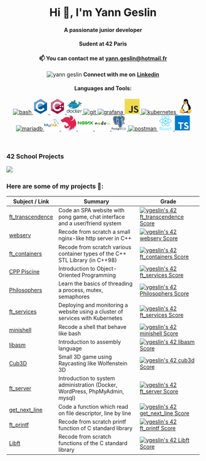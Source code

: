 
<h1 align="center">Hi 👋, I'm Yann Geslin</h1>
<h4 align="center">A passionate junior developer</h4>
<h4 align="center">Sudent at 42 Paris</h4>

<h4 align="center"> 📫 You can contact me at
<a href="mailto:yann.geslin@hotmail.fr">
<b>yann.geslin@hotmail.fr</b>
</a>
</h4>


<p align="center">
<span>
<img  src="https://raw.githubusercontent.com/rahuldkjain/github-profile-readme-generator/master/src/images/icons/Social/linked-in-alt.svg" alt="yann geslin" height="12" width="16" />
<b>Connect with me on</b>
<a href="https://www.linkedin.com/in/yann-geslin/">
<b>Linkedin</b>
</a>
</span>
</p>

<h4 align="center"><b>Languages and Tools:</b></h4>
<p align="center"> <a href="https://www.gnu.org/software/bash/" target="_blank" rel="noreferrer"> <img src="https://www.vectorlogo.zone/logos/gnu_bash/gnu_bash-icon.svg" alt="bash" width="40" height="40"/> </a> <a href="https://www.cprogramming.com/" target="_blank" rel="noreferrer"> <img src="https://raw.githubusercontent.com/devicons/devicon/master/icons/c/c-original.svg" alt="c" width="40" height="40"/> </a> <a href="https://www.w3schools.com/cpp/" target="_blank" rel="noreferrer"> <img src="https://raw.githubusercontent.com/devicons/devicon/master/icons/cplusplus/cplusplus-original.svg" alt="cplusplus" width="40" height="40"/> </a> <a href="https://www.docker.com/" target="_blank" rel="noreferrer"> <img src="https://raw.githubusercontent.com/devicons/devicon/master/icons/docker/docker-original-wordmark.svg" alt="docker" width="40" height="40"/> </a> <a href="https://git-scm.com/" target="_blank" rel="noreferrer"> <img src="https://www.vectorlogo.zone/logos/git-scm/git-scm-icon.svg" alt="git" width="40" height="40"/> </a> <a href="https://grafana.com" target="_blank" rel="noreferrer"> <img src="https://www.vectorlogo.zone/logos/grafana/grafana-icon.svg" alt="grafana" width="40" height="40"/> </a> <a href="https://developer.mozilla.org/en-US/docs/Web/JavaScript" target="_blank" rel="noreferrer"> <img src="https://raw.githubusercontent.com/devicons/devicon/master/icons/javascript/javascript-original.svg" alt="javascript" width="40" height="40"/> </a> <a href="https://kubernetes.io" target="_blank" rel="noreferrer"> <img src="https://www.vectorlogo.zone/logos/kubernetes/kubernetes-icon.svg" alt="kubernetes" width="40" height="40"/> </a> <a href="https://www.linux.org/" target="_blank" rel="noreferrer"> <img src="https://raw.githubusercontent.com/devicons/devicon/master/icons/linux/linux-original.svg" alt="linux" width="40" height="40"/> </a> <a href="https://mariadb.org/" target="_blank" rel="noreferrer"> <img src="https://www.vectorlogo.zone/logos/mariadb/mariadb-icon.svg" alt="mariadb" width="40" height="40"/> </a> <a href="https://www.mysql.com/" target="_blank" rel="noreferrer"> <img src="https://raw.githubusercontent.com/devicons/devicon/master/icons/mysql/mysql-original-wordmark.svg" alt="mysql" width="40" height="40"/> </a> <a href="https://nestjs.com/" target="_blank" rel="noreferrer"> <img src="https://raw.githubusercontent.com/devicons/devicon/master/icons/nestjs/nestjs-plain.svg" alt="nestjs" width="40" height="40"/> </a> <a href="https://www.nginx.com" target="_blank" rel="noreferrer"> <img src="https://raw.githubusercontent.com/devicons/devicon/master/icons/nginx/nginx-original.svg" alt="nginx" width="40" height="40"/> </a> <a href="https://nodejs.org" target="_blank" rel="noreferrer"> <img src="https://raw.githubusercontent.com/devicons/devicon/master/icons/nodejs/nodejs-original-wordmark.svg" alt="nodejs" width="40" height="40"/> </a> <a href="https://www.postgresql.org" target="_blank" rel="noreferrer"> <img src="https://raw.githubusercontent.com/devicons/devicon/master/icons/postgresql/postgresql-original-wordmark.svg" alt="postgresql" width="40" height="40"/> </a> <a href="https://postman.com" target="_blank" rel="noreferrer"> <img src="https://www.vectorlogo.zone/logos/getpostman/getpostman-icon.svg" alt="postman" width="40" height="40"/> </a> <a href="https://reactjs.org/" target="_blank" rel="noreferrer"> <img src="https://raw.githubusercontent.com/devicons/devicon/master/icons/react/react-original-wordmark.svg" alt="react" width="40" height="40"/> </a> <a href="https://www.typescriptlang.org/" target="_blank" rel="noreferrer"> <img src="https://raw.githubusercontent.com/devicons/devicon/master/icons/typescript/typescript-original.svg" alt="typescript" width="40" height="40"/> </a> </p>

<br>

<h3 align="left"><b>42 School Projects</b></h3>

<img src=" https://badge42.vercel.app/api/v2/cl4ea7rmx001109l4ki6wpjy8/stats?cursusId=21&coalitionId=12 ">

### Here are some of my projects 👀:


|Subject / Link|Summary|Grade   |
|-------|-------|--------|
| [ft_transcendence](https://github.com/ygeslin/42_School_Common_Core_Projects/tree/main/ft_transcendence) | Code an SPA website with pong game, chat interface and a user/friend system  | [![ygeslin's 42 ft_transcendence Score](https://badge42.vercel.app/api/v2/cl4ea7rmx001109l4ki6wpjy8/project/2507800)](https://github.com/JaeSeoKim/badge42)|
| [webserv](https://github.com/ygeslin/42_School_Common_Core_Projects/tree/main/webserv) | Recode from scratch a small nginx-like http server in C++ | [![ygeslin's 42 webserv Score](https://badge42.vercel.app/api/v2/cl4ea7rmx001109l4ki6wpjy8/project/2314033)](https://github.com/JaeSeoKim/badge42) |
|[ft_containers](https://github.com/ygeslin/42_School_Common_Core_Projects/tree/main/ft_containers) | Recode from scratch various container types of the C++ STL Library (in C++98) | [![ygeslin's 42 ft_containers Score](https://badge42.vercel.app/api/v2/cl4ea7rmx001109l4ki6wpjy8/project/2329827)](https://github.com/JaeSeoKim/badge42) |
| [CPP Piscine](https://github.com/ygeslin/42_School_Common_Core_Projects/tree/main/cpp) | Introduction to Object-Oriented Programming | [![ygeslin's 42 ft_services Score](https://badge42.vercel.app/api/v2/cl4ea7rmx001109l4ki6wpjy8/project/2024109)](https://github.com/JaeSeoKim/badge42) |
| [Philosophers](https://github.com/ygeslin/42_School_Common_Core_Projects/tree/main/Philosophers) | Learn the basics of threading a process, mutex, semaphores | [![ygeslin's 42 Philosophers Score](https://badge42.vercel.app/api/v2/cl4ea7rmx001109l4ki6wpjy8/project/2160926)](https://github.com/JaeSeoKim/badge42) |
| [ft_services](https://github.com/ygeslin/42_School_Common_Core_Projects/tree/main/ft_services) | Deploying and monitoring a website using a cluster of services with Kubernetes | [![ygeslin's 42 ft_services Score](https://badge42.vercel.app/api/v2/cl4ea7rmx001109l4ki6wpjy8/project/2024109)](https://github.com/JaeSeoKim/badge42) |
| [minishell](https://github.com/ygeslin/42_School_Common_Core_Projects/tree/main/Minishell) | Recode a shell that behave like bash | [![ygeslin's 42 minishell Score](https://badge42.vercel.app/api/v2/cl4ea7rmx001109l4ki6wpjy8/project/2024111)](https://github.com/JaeSeoKim/badge42) |
| [libasm](https://github.com/ygeslin/42_School_Common_Core_Projects/tree/main/libasm) | Introduction to assembly language | [![ygeslin's 42 libasm Score](https://badge42.vercel.app/api/v2/cl4ea7rmx001109l4ki6wpjy8/project/2024108)](https://github.com/JaeSeoKim/badge42) |
| [Cub3D](https://github.com/ygeslin/42_School_Common_Core_Projects/tree/main/cub3d) | Small 3D game using Raycasting like Wolfenstein 3D | [![ygeslin's 42 cub3d Score](https://badge42.vercel.app/api/v2/cl4ea7rmx001109l4ki6wpjy8/project/1864381)](https://github.com/JaeSeoKim/badge42)|
| [ft_server](https://github.com/ygeslin/42_School_Common_Core_Projects/tree/main/ft_server) | Introduction to system administration (Docker, WordPress, PhpMyAdmin, mysql) | [![ygeslin's 42 ft_server Score](https://badge42.vercel.app/api/v2/cl4ea7rmx001109l4ki6wpjy8/project/1864374)](https://github.com/JaeSeoKim/badge42) |
| [get_next_line](https://github.com/ygeslin/42_School_Common_Core_Projects/tree/main/Get_next_line) | Code a function which read on file descriptor, line by line | [![ygeslin's 42 get_next_line Score](https://badge42.vercel.app/api/v2/cl4ea7rmx001109l4ki6wpjy8/project/1627531)](https://github.com/JaeSeoKim/badge42) |
| [ft_printf](https://github.com/ygeslin/42_School_Common_Core_Projects/tree/main/ft_printf) | Recode from scratch printf function of C standard library | [![ygeslin's 42 ft_printf Score](https://badge42.vercel.app/api/v2/cl4ea7rmx001109l4ki6wpjy8/project/1605181)](https://github.com/JaeSeoKim/badge42)
| [Libft](https://github.com/ygeslin/42_School_Common_Core_Projects/tree/main/libft) | Recode from scratch functions of the C standard library | [![ygeslin's 42 Libft Score](https://badge42.vercel.app/api/v2/cl4ea7rmx001109l4ki6wpjy8/project/1585123)](https://github.com/JaeSeoKim/badge42)|


<!-- ## **Exams**
|Rank		|Grade   |
|-------|--------|
| Exam Rank 06 | [![ygeslin's 42 Exam Rank 06 Score](https://badge42.vercel.app/api/v2/cl4ea7rmx001109l4ki6wpjy8/project/2507799)](https://github.com/JaeSeoKim/badge42) |
| Exam Rank 05 | [![ygeslin's 42 Exam Rank 05 Score](https://badge42.vercel.app/api/v2/cl4ea7rmx001109l4ki6wpjy8/project/2329828)](https://github.com/JaeSeoKim/badge42) |
| Exam Rank 04 | [![ygeslin's 42 Exam Rank 04 Score](https://badge42.vercel.app/api/v2/cl4ea7rmx001109l4ki6wpjy8/project/2201147)](https://github.com/JaeSeoKim/badge42) |
| Exam Rank 03 | [![ygeslin's 42 Exam Rank 03 Score](https://badge42.vercel.app/api/v2/cl4ea7rmx001109l4ki6wpjy8/project/2074295)](https://github.com/JaeSeoKim/badge42) |
| Exam Rank 02 | [![ygeslin's 42 Exam Rank 02 Score](https://badge42.vercel.app/api/v2/cl4ea7rmx001109l4ki6wpjy8/project/1864377)](https://github.com/JaeSeoKim/badge42) | -->
